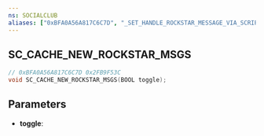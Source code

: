 ```yaml
---
ns: SOCIALCLUB
aliases: ["0xBFA0A56A817C6C7D", "_SET_HANDLE_ROCKSTAR_MESSAGE_VIA_SCRIPT"]
---
```

## SC_CACHE_NEW_ROCKSTAR_MSGS

```c
// 0xBFA0A56A817C6C7D 0x2FB9F53C
void SC_CACHE_NEW_ROCKSTAR_MSGS(BOOL toggle);
```


## Parameters
* **toggle**: 

